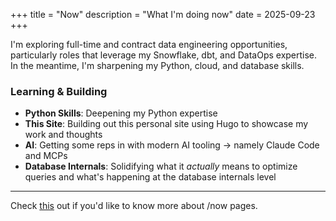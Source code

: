 +++
title = "Now"
description = "What I'm doing now"
date = 2025-09-23
+++

I'm exploring full-time and contract data engineering opportunities, particularly roles that leverage my Snowflake, dbt, and DataOps expertise. In the meantime, I'm sharpening my Python, cloud, and database skills.

### Learning & Building
- **Python Skills**: Deepening my Python expertise
- **This Site**: Building out this personal site using Hugo to showcase my work and thoughts
- **AI**: Getting some reps in with modern AI tooling → namely Claude Code and MCPs
- **Database Internals**: Solidifying what it _actually_ means to optimize queries and what's happening at the database internals level

---
Check [this](https://nownownow.com/about) out if you'd like to know more about /now pages.
